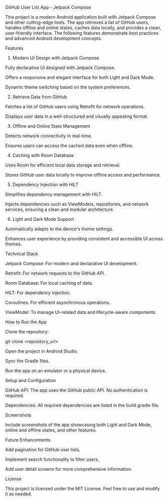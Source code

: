 GitHub User List App - Jetpack Compose 

This project is a modern Android application built with Jetpack Compose and other cutting-edge tools. The app retrieves a list of GitHub users, handles offline and online states, caches data locally, and provides a clean, user-friendly interface. The following features demonstrate best practices and advanced Android development concepts.

Features

1. Modern UI Design with Jetpack Compose

Fully declarative UI designed with Jetpack Compose.

Offers a responsive and elegant interface for both Light and Dark Mode.

Dynamic theme switching based on the system preferences.

2. Retrieve Data from GitHub

Fetches a list of GitHub users using Retrofit for network operations.

Displays user data in a well-structured and visually appealing format.

3. Offline and Online State Management

Detects network connectivity in real-time.

Ensures users can access the cached data even when offline.

4. Caching with Room Database

Uses Room for efficient local data storage and retrieval.

Stores GitHub user data locally to improve offline access and performance.

5. Dependency Injection with HILT

Simplifies dependency management with HILT.

Injects dependencies such as ViewModels, repositories, and network services, ensuring a clean and modular architecture.

6. Light and Dark Mode Support

Automatically adapts to the device's theme settings.

Enhances user experience by providing consistent and accessible UI across themes.

Technical Stack

Jetpack Compose: For modern and declarative UI development.

Retrofit: For network requests to the GitHub API.

Room Database: For local caching of data.

HILT: For dependency injection.

Coroutines: For efficient asynchronous operations.

ViewModel: To manage UI-related data and lifecycle-aware components.

How to Run the App

Clone the repository:

git clone <repository_url>

Open the project in Android Studio.

Sync the Gradle files.

Run the app on an emulator or a physical device.

Setup and Configuration

GitHub API: The app uses the GitHub public API. No authentication is required.

Dependencies: All required dependencies are listed in the build.gradle file.

Screenshots

Include screenshots of the app showcasing both Light and Dark Mode, online and offline states, and other features.

Future Enhancements

Add pagination for GitHub user lists.

Implement search functionality to filter users.

Add user detail screens for more comprehensive information.

License

This project is licensed under the MIT License. Feel free to use and modify it as needed.

